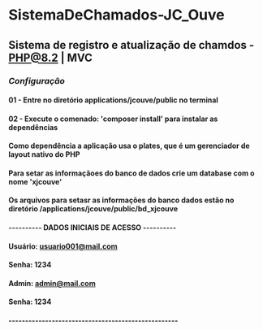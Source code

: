# SistemaDeChamados-JC_Ouve

## Sistema de registro e atualização de chamdos - PHP@8.2 | MVC 

### *Configuração*

#### 01 - Entre no diretório applications/jcouve/public no terminal
#### 02 - Execute o comenado: 'composer install' para instalar as dependências
#### Como dependência a aplicação usa o plates, que é um gerenciador de layout nativo do PHP

#### Para setar as informaçãoes do banco de dados crie um database com o nome 'xjcouve'
#### Os arquivos para setasr as informações do banco dados estão no diretório /applications/jcouve/public/bd_xjcouve
#### ---------- DADOS INICIAIS DE ACESSO ----------
#### Usuário: usuario001@mail.com 
#### Senha: 1234
#### Admin: admin@mail.com
#### Senha: 1234
#### ---------------------------------------------------